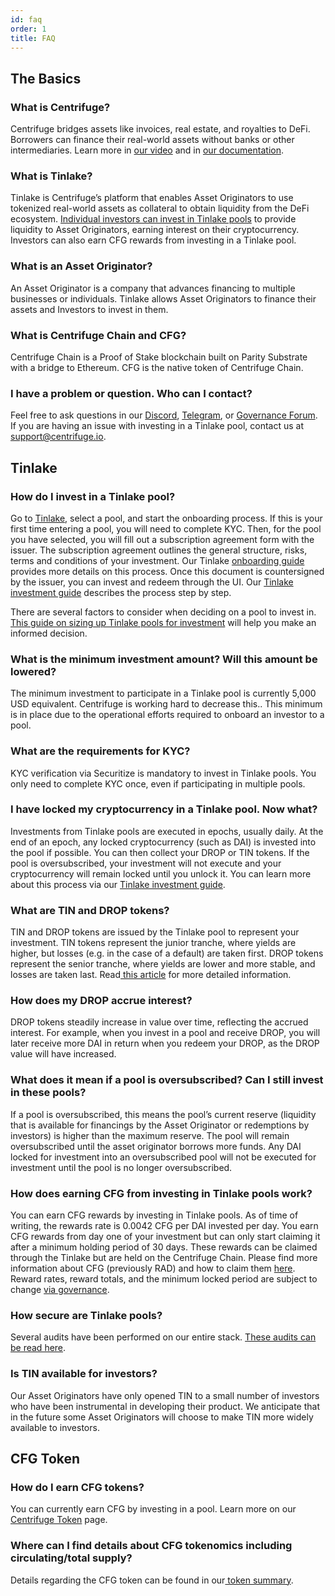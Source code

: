 ```yaml
---
id: faq
order: 1
title: FAQ
---
```


## The Basics

### What is Centrifuge?

Centrifuge bridges assets like invoices, real estate, and royalties to DeFi. Borrowers can finance their real-world assets without banks or other intermediaries. Learn more in [our video](https://www.youtube.com/watch?v=23nQWgO4AfA) and in [our documentation](https://docs.centrifuge.io/).

### What is Tinlake?

Tinlake is Centrifuge’s platform that enables Asset Originators to use tokenized real-world assets as collateral to obtain liquidity from the DeFi ecosystem. [Individual investors can invest in Tinlake pools](http://tinlake.centrifuge.io/) to provide liquidity to Asset Originators, earning interest on their cryptocurrency. Investors can also earn CFG rewards from investing in a Tinlake pool.

### What is an Asset Originator?

An Asset Originator is a company that advances financing to multiple businesses or individuals. Tinlake allows Asset Originators to finance their assets and Investors to invest in them.

### What is Centrifuge Chain and CFG?

Centrifuge Chain is a Proof of Stake blockchain built on Parity Substrate with a bridge to Ethereum. CFG is the native token of Centrifuge Chain.

### I have a problem or question. Who can I contact?

Feel free to ask questions in our [Discord](https://centrifuge.io/discord), [Telegram](https://t.me/centrifuge_chat), or [Governance Forum](https://gov.centrifuge.io/). If you are having an issue with investing in a Tinlake pool, contact us at [support@centrifuge.io](mailto:support@centrifuge.io).

## Tinlake

### How do I invest in a Tinlake pool?

Go to [Tinlake](https://tinlake.centrifuge.io/), select a pool, and start the onboarding process. If this is your first time entering a pool, you will need to complete KYC. Then, for the pool you have selected, you will fill out a subscription agreement form with the issuer. The subscription agreement outlines the general structure, risks, terms and conditions of your investment. Our Tinlake [onboarding guide](https://docs.centrifuge.io/user-documenation/invest/#onboarding-guide) provides more details on this process. Once this document is countersigned by the issuer, you can invest and redeem through the UI. Our [Tinlake investment guide](https://docs.centrifuge.io/tinlake/userguide/investing/) describes the process step by step.

There are several factors to consider when deciding on a pool to invest in. [This guide on sizing up Tinlake pools for investment](https://gov.centrifuge.io/t/how-to-size-up-a-tinlake-pools-for-investment/1909) will help you make an informed decision.

### What is the minimum investment amount? Will this amount be lowered?

The minimum investment to participate in a Tinlake pool is currently 5,000 USD equivalent. Centrifuge is working hard to decrease this.. This minimum is in place due to the operational efforts required to onboard an investor to a pool.

### What are the requirements for KYC?

KYC verification via Securitize is mandatory to invest in Tinlake pools. You only need to complete KYC once, even if participating in multiple pools.

### I have locked my cryptocurrency in a Tinlake pool. Now what?

Investments from Tinlake pools are executed in epochs, usually daily. At the end of an epoch, any locked cryptocurrency (such as DAI) is invested into the pool if possible. You can then collect your DROP or TIN tokens. If the pool is oversubscribed, your investment will not execute and your cryptocurrency will remain locked until you unlock it. You can learn more about this process via our [Tinlake investment guide](https://docs.centrifuge.io/tinlake/userguide/investing/).

### What are TIN and DROP tokens?

TIN and DROP tokens are issued by the Tinlake pool to represent your investment. TIN tokens represent the junior tranche, where yields are higher, but losses (e.g. in the case of a default) are taken first. DROP tokens represent the senior tranche, where yields are lower and more stable, and losses are taken last. Read[ this article](https://medium.com/centrifuge/a-tale-of-two-tokens-introducing-tin-drop-our-two-investment-tokens-d4c7342c799a) for more detailed information.

### How does my DROP accrue interest?

DROP tokens steadily increase in value over time, reflecting the accrued interest. For example, when you invest in a pool and receive DROP, you will later receive more DAI in return when you redeem your DROP, as the DROP value will have increased.

### What does it mean if a pool is oversubscribed? Can I still invest in these pools?

If a pool is oversubscribed, this means the pool’s current reserve (liquidity that is available for financings by the Asset Originator or redemptions by investors) is higher than the maximum reserve. The pool will remain oversubscribed until the asset originator borrows more funds. Any DAI locked for investment into an oversubscribed pool will not be executed for investment until the pool is no longer oversubscribed.

### How does earning CFG from investing in Tinlake pools work?

You can earn CFG rewards by investing in Tinlake pools. As of time of writing, the rewards rate is 0.0042 CFG per DAI invested per day. You earn CFG rewards from day one of your investment but can only start claiming it after a minimum holding period of 30 days. These rewards can be claimed through the Tinlake but are held on the Centrifuge Chain. Please find more information about CFG (previously RAD) and how to claim them [here](https://www.youtube.com/watch?v=5-s8AUdEHVk&t=1058s). Reward rates, reward totals, and the minimum locked period are subject to change [via governance](https://gov.centrifuge.io/c/chain/5).

### How secure are Tinlake pools?

Several audits have been performed on our entire stack. [These audits can be read here](https://github.com/centrifuge/security/tree/master/audits).

### Is TIN available for investors?

Our Asset Originators have only opened TIN to a small number of investors who have been instrumental in developing their product. We anticipate that in the future some Asset Originators will choose to make TIN more widely available to investors.

## CFG Token

### How do I earn CFG tokens?

You can currently earn CFG by investing in a pool. Learn more on our [Centrifuge Token](https://centrifuge.io/cfg) page.

### Where can I find details about CFG tokenomics including circulating/total supply?

Details regarding the CFG token can be found in our[ token summary](https://centrifuge.io/cfg_token_summary.pdf).
